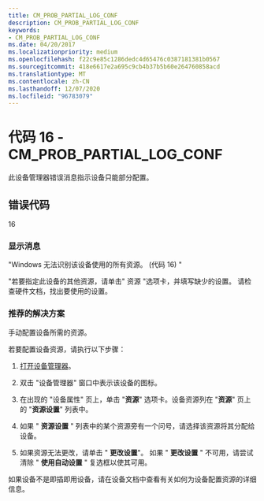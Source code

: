```yaml
---
title: CM_PROB_PARTIAL_LOG_CONF
description: CM_PROB_PARTIAL_LOG_CONF
keywords:
- CM_PROB_PARTIAL_LOG_CONF
ms.date: 04/20/2017
ms.localizationpriority: medium
ms.openlocfilehash: f22c9e85c1286dedc4d65476c0387181381b0567
ms.sourcegitcommit: 418e6617e2a695c9cb4b37b5b60e264760858acd
ms.translationtype: MT
ms.contentlocale: zh-CN
ms.lasthandoff: 12/07/2020
ms.locfileid: "96783079"
---
```

# <a name="code-16---cm_prob_partial_log_conf"></a>代码 16 - CM_PROB_PARTIAL_LOG_CONF

此设备管理器错误消息指示设备只能部分配置。

## <a name="error-code"></a>错误代码

16

### <a name="display-message"></a>显示消息

"Windows 无法识别该设备使用的所有资源。  (代码 16) "

"若要指定此设备的其他资源，请单击" 资源 "选项卡，并填写缺少的设置。 请检查硬件文档，找出要使用的设置。

### <a name="recommended-resolution"></a>推荐的解决方案

手动配置设备所需的资源。

若要配置设备资源，请执行以下步骤：

1. [打开设备管理器](using-device-manager.md)。

2. 双击 "设备管理器" 窗口中表示该设备的图标。

3. 在出现的 "设备属性" 页上，单击 "**资源**" 选项卡。设备资源列在 "**资源**" 页上的 "**资源设置**" 列表中。

4. 如果 " **资源设置** " 列表中的某个资源旁有一个问号，请选择该资源将其分配给设备。

5. 如果资源无法更改，请单击 " **更改设置**"。 如果 " **更改设置** " 不可用，请尝试清除 " **使用自动设置** " 复选框以使其可用。

如果设备不是即插即用设备，请在设备文档中查看有关如何为设备配置资源的详细信息。
